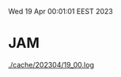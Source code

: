 Wed 19 Apr 00:01:01 EEST 2023
# JAM
<a href='./cache/202304/19_00.log'>./cache/202304/19_00.log</a>
